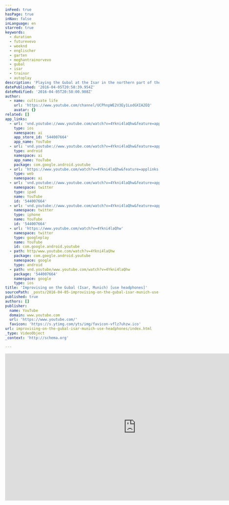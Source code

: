 ```yaml
---
inFeed: true
hasPage: true
inNav: false
inLanguage: en
starred: true
keywords:
  - duration
  - futurevevo
  - weeknd
  - englischer
  - garten
  - meghantrainorvevo
  - gubal
  - isar
  - trainor
  - autoplay
description: 'Playing the Gubal at the Isar in the northern part of the Englischer Garten , Munich. For deep bass use headphones.'
datePublished: '2016-04-05T20:58:39.954Z'
dateModified: '2016-04-05T20:58:00.908Z'
author:
  - name: cultivate life
    url: 'https://www.youtube.com/channel/UCPhnpWE2V3Ey1LodGXIA2EQ'
    avatar: {}
related: []
app_links:
  - url: 'vnd.youtube://www.youtube.com/watch?v=4Ykni4laQhw&feature=applinks'
    type: ios
    namespace: ai
    app_store_id: '544007664'
    app_name: YouTube
  - url: 'vnd.youtube://www.youtube.com/watch?v=4Ykni4laQhw&feature=applinks'
    type: android
    namespace: ai
    app_name: YouTube
    package: com.google.android.youtube
  - url: 'https://www.youtube.com/watch?v=4Ykni4laQhw&feature=applinks'
    type: web
    namespace: ai
  - url: 'vnd.youtube://www.youtube.com/watch?v=4Ykni4laQhw&feature=applinks'
    namespace: twitter
    type: ipad
    name: YouTube
    id: '544007664'
  - url: 'vnd.youtube://www.youtube.com/watch?v=4Ykni4laQhw&feature=applinks'
    namespace: twitter
    type: iphone
    name: YouTube
    id: '544007664'
  - url: 'https://www.youtube.com/watch?v=4Ykni4laQhw'
    namespace: twitter
    type: googleplay
    name: YouTube
    id: com.google.android.youtube
  - path: http/www.youtube.com/watch?v=4Ykni4laQhw
    package: com.google.android.youtube
    namespace: google
    type: android
  - path: vnd.youtube/www.youtube.com/watch?v=4Ykni4laQhw
    package: '544007664'
    namespace: google
    type: ios
title: 'Improvising on the Gubal (Isar, Munich) [use headphones]'
sourcePath: _posts/2016-04-05-improvising-on-the-gubal-isar-munich-use-headphones.md
published: true
authors: []
publisher:
  name: YouTube
  domain: www.youtube.com
  url: 'https://www.youtube.com/'
  favicon: 'https://s.ytimg.com/yts/img/favicon-vflz7uhzw.ico'
url: improvising-on-the-gubal-isar-munich-use-headphones/index.html
_type: VideoObject
_context: 'http://schema.org'

---
```

<iframe src="https://cdn.embedly.com/widgets/media.html?src=https%3A%2F%2Fwww.youtube.com%2Fembed%2F4Ykni4laQhw%3Ffeature%3Doembed&amp;url=https%3A%2F%2Fwww.youtube.com%2Fwatch%3Fv%3D4Ykni4laQhw&amp;image=https%3A%2F%2Fi.ytimg.com%2Fvi%2F4Ykni4laQhw%2Fhqdefault.jpg&amp;key=b7d04c9b404c499eba89ee7072e1c4f7&amp;type=text%2Fhtml&amp;schema=youtube" width="854" height="480" scrolling="no" frameborder="0" allowfullscreen="allowfullscreen" style=""></iframe>